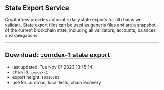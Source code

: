 ## State Export Service
CryptoCrew provides automatic daily state exports for all chains we validate. State export files can be used as genesis files and are a snapshot of the current blockchain state, including all validators, accounts, balances and delegations.

---
**Download: [comdex-1 state export](https://dl.ccvalidators.com/SERVICE/comdex/comdex-1_export_10316781.json)**
---

- last updated: Tue Nov 07 2023 13:45:14
- chain id: `comdex-1`
- export height: `10316781`
- use for: airdrops, local tests, chain recovery
